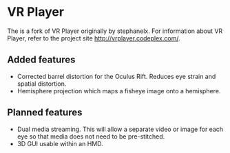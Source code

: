 VR Player
=========

The is a fork of VR Player originally by stephanelx. For information about VR Player, refer to the project site http://vrplayer.codeplex.com/.

Added features
--------------

 * Corrected barrel distortion for the Oculus Rift. Reduces eye strain and spatial distortion.
 * Hemisphere projection which maps a fisheye image onto a hemisphere.

Planned features
----------------

 * Dual media streaming. This will allow a separate video or image for each eye so that media does not need to be pre-stitched.
 * 3D GUI usable within an HMD.
